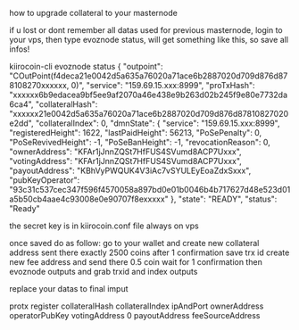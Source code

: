 how to upgrade collateral to your masternode

if u lost or dont remember all datas used for previous masternode, login to your vps, then type evoznode status, will get something like this, so save all infos!

 kiirocoin-cli evoznode status
{
  "outpoint": "COutPoint(f4deca21e0042d5a635a76020a71ace6b2887020d709d876d878108270xxxxxx, 0)",
  "service": "159.69.15.xxx:8999",
  "proTxHash": "xxxxxx6b9edacea9bf5ee9af2070a46e438e9b263d02b245f9e80e7732da6ca4",
  "collateralHash": "xxxxxx21e0042d5a635a76020a71ace6b2887020d709d876d87810827020e2dd",
  "collateralIndex": 0,
  "dmnState": {
    "service": "159.69.15.xxx:8999",
    "registeredHeight": 1622,
    "lastPaidHeight": 56213,
    "PoSePenalty": 0,
    "PoSeRevivedHeight": -1,
    "PoSeBanHeight": -1,
    "revocationReason": 0,
    "ownerAddress": "KFAr1jJnnZQSt7HfFUS4SVumd8ACP7Uxxx",
    "votingAddress": "KFAr1jJnnZQSt7HfFUS4SVumd8ACP7Uxxx",
    "payoutAddress": "KBhVyPWQUK4V3iAc7vSYULEyEoaZdxSxxx",
    "pubKeyOperator": "93c31c537cec347f596f4570058a897bd0e01b0046b4b717627d48e523d01a5b50cb4aae4c93008e0e90707f8exxxxx"
  },
  "state": "READY",
  "status": "Ready"


the secret key is in kiirocoin.conf file always on vps



once saved do as follow:
go to your wallet and create new collateral address
sent there exactly 2500 coins
after 1 confirmation save trx id
create new fee address and send there 0.5 coin
wait for 1 confirmation
then
evoznode outputs
and grab trxid and index outputs

replace your datas to final imput

protx register collateralHash collateralIndex ipAndPort ownerAddress operatorPubKey votingAddress 0 payoutAddress feeSourceAddress